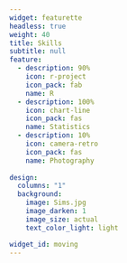 ```yaml
---
widget: featurette
headless: true
weight: 40
title: Skills
subtitle: null
feature:
  - description: 90%
    icon: r-project
    icon_pack: fab
    name: R
  - description: 100%
    icon: chart-line
    icon_pack: fas
    name: Statistics
  - description: 10%
    icon: camera-retro
    icon_pack: fas
    name: Photography
    
design:
  columns: "1"
  background:
    image: Sims.jpg
    image_darken: 1
    image_size: actual
    text_color_light: light

widget_id: moving
---
```

